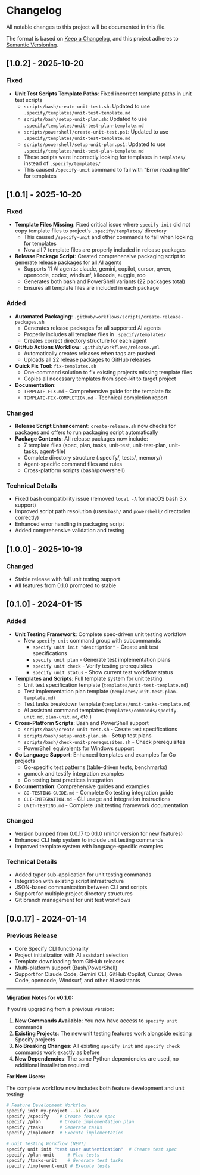 # Changelog

All notable changes to this project will be documented in this file.

The format is based on [Keep a Changelog](https://keepachangelog.com/en/1.0.0/),
and this project adheres to [Semantic Versioning](https://semver.org/spec/v2.0.0.html).

## [1.0.2] - 2025-10-20

### Fixed
- **Unit Test Scripts Template Paths**: Fixed incorrect template paths in unit test scripts
  - `scripts/bash/create-unit-test.sh`: Updated to use `.specify/templates/unit-test-template.md`
  - `scripts/bash/setup-unit-plan.sh`: Updated to use `.specify/templates/unit-test-plan-template.md`
  - `scripts/powershell/create-unit-test.ps1`: Updated to use `.specify/templates/unit-test-template.md`
  - `scripts/powershell/setup-unit-plan.ps1`: Updated to use `.specify/templates/unit-test-plan-template.md`
  - These scripts were incorrectly looking for templates in `templates/` instead of `.specify/templates/`
  - This caused `/specify-unit` command to fail with "Error reading file" for templates

## [1.0.1] - 2025-10-20

### Fixed
- **Template Files Missing**: Fixed critical issue where `specify init` did not copy template files to project's `.specify/templates/` directory
  - This caused `/specify-unit` and other commands to fail when looking for templates
  - Now all 7 template files are properly included in release packages
- **Release Package Script**: Created comprehensive packaging script to generate release packages for all AI agents
  - Supports 11 AI agents: claude, gemini, copilot, cursor, qwen, opencode, codex, windsurf, kilocode, auggie, roo
  - Generates both bash and PowerShell variants (22 packages total)
  - Ensures all template files are included in each package

### Added
- **Automated Packaging**: `.github/workflows/scripts/create-release-packages.sh`
  - Generates release packages for all supported AI agents
  - Properly includes all template files in `.specify/templates/`
  - Creates correct directory structure for each agent
- **GitHub Actions Workflow**: `.github/workflows/release.yml`
  - Automatically creates releases when tags are pushed
  - Uploads all 22 release packages to GitHub releases
- **Quick Fix Tool**: `fix-templates.sh`
  - One-command solution to fix existing projects missing template files
  - Copies all necessary templates from spec-kit to target project
- **Documentation**: 
  - `TEMPLATE-FIX.md` - Comprehensive guide for the template fix
  - `TEMPLATE-FIX-COMPLETION.md` - Technical completion report

### Changed
- **Release Script Enhancement**: `create-release.sh` now checks for packages and offers to run packaging script automatically
- **Package Contents**: All release packages now include:
  - 7 template files (spec, plan, tasks, unit-test, unit-test-plan, unit-tasks, agent-file)
  - Complete directory structure (.specify/, tests/, memory/)
  - Agent-specific command files and rules
  - Cross-platform scripts (bash/powershell)

### Technical Details
- Fixed bash compatibility issue (removed `local -A` for macOS bash 3.x support)
- Improved script path resolution (uses `bash/` and `powershell/` directories correctly)
- Enhanced error handling in packaging script
- Added comprehensive validation and testing

## [1.0.0] - 2025-10-19

### Changed
- Stable release with full unit testing support
- All features from 0.1.0 promoted to stable

## [0.1.0] - 2024-01-15

### Added
- **Unit Testing Framework**: Complete spec-driven unit testing workflow
  - New `specify unit` command group with subcommands:
    - `specify unit init "description"` - Create unit test specifications
    - `specify unit plan` - Generate test implementation plans  
    - `specify unit check` - Verify testing prerequisites
    - `specify unit status` - Show current test workflow status
- **Templates and Scripts**: Full template system for unit testing
  - Unit test specification template (`templates/unit-test-template.md`)
  - Test implementation plan template (`templates/unit-test-plan-template.md`)
  - Test tasks breakdown template (`templates/unit-tasks-template.md`)
  - AI assistant command templates (`templates/commands/specify-unit.md`, `plan-unit.md`, etc.)
- **Cross-Platform Scripts**: Bash and PowerShell support
  - `scripts/bash/create-unit-test.sh` - Create test specifications
  - `scripts/bash/setup-unit-plan.sh` - Setup test plans
  - `scripts/bash/check-unit-prerequisites.sh` - Check prerequisites
  - PowerShell equivalents for Windows support
- **Go Language Support**: Enhanced templates and examples for Go projects
  - Go-specific test patterns (table-driven tests, benchmarks)
  - gomock and testify integration examples
  - Go testing best practices integration
- **Documentation**: Comprehensive guides and examples
  - `GO-TESTING-GUIDE.md` - Complete Go testing integration guide
  - `CLI-INTEGRATION.md` - CLI usage and integration instructions
  - `UNIT-TESTING.md` - Complete unit testing framework documentation

### Changed
- Version bumped from 0.0.17 to 0.1.0 (minor version for new features)
- Enhanced CLI help system to include unit testing commands
- Improved template system with language-specific examples

### Technical Details
- Added typer sub-application for unit testing commands
- Integration with existing script infrastructure
- JSON-based communication between CLI and scripts
- Support for multiple project directory structures
- Git branch management for unit test workflows

## [0.0.17] - 2024-01-14

### Previous Release
- Core Specify CLI functionality
- Project initialization with AI assistant selection
- Template downloading from GitHub releases
- Multi-platform support (Bash/PowerShell)
- Support for Claude Code, Gemini CLI, GitHub Copilot, Cursor, Qwen Code, opencode, Windsurf, and other AI assistants

---

**Migration Notes for v0.1.0:**

If you're upgrading from a previous version:

1. **New Commands Available**: You now have access to `specify unit` commands
2. **Existing Projects**: The new unit testing features work alongside existing Specify projects
3. **No Breaking Changes**: All existing `specify init` and `specify check` commands work exactly as before
4. **New Dependencies**: The same Python dependencies are used, no additional installation required

**For New Users:**

The complete workflow now includes both feature development and unit testing:

```bash
# Feature Development Workflow
specify init my-project --ai claude
specify /specify    # Create feature spec
specify /plan       # Create implementation plan  
specify /tasks      # Generate tasks
specify /implement  # Execute implementation

# Unit Testing Workflow (NEW!)
specify unit init "test user authentication"  # Create test spec
specify /plan-unit     # Plan tests
specify /tasks-unit    # Generate test tasks  
specify /implement-unit # Execute tests
```